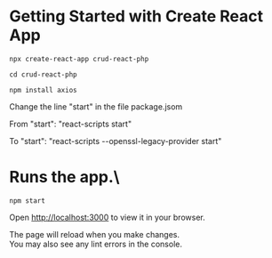 # Getting Started with Create React App

`npx create-react-app crud-react-php`

`cd crud-react-php`

`npm install axios`

Change the line "start" in the file package.jsom 

From "start": "react-scripts start" 
    
To "start": "react-scripts --openssl-legacy-provider start"

# Runs the app.\

`npm start`

Open [http://localhost:3000](http://localhost:3000) to view it in your browser.

The page will reload when you make changes.\
You may also see any lint errors in the console.
